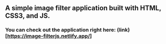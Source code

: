 ## A simple image filter application built with **HTML**, **CSS3**, and **JS**.

### You can check out the application right here: (link)[https://image-filterjs.netlify.app/]